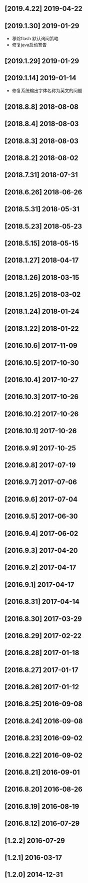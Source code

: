 ## [2019.4.22] 2019-04-22


## [2019.1.30] 2019-01-29

*  移除flash 默认询问策略
*  修复java启动警告

## [2019.1.29] 2019-01-29


## [2019.1.14] 2019-01-14

*  修复系统输出字体名称为英文的问题

## [2018.8.8] 2018-08-08


## [2018.8.4] 2018-08-03


## [2018.8.3] 2018-08-03


## [2018.8.2] 2018-08-02


## [2018.7.31] 2018-07-31


## [2018.6.26] 2018-06-26


## [2018.5.31] 2018-05-31


## [2018.5.23] 2018-05-23


## [2018.5.15] 2018-05-15


## [2018.1.27] 2018-04-17


## [2018.1.26] 2018-03-15


## [2018.1.25] 2018-03-02


## [2018.1.24] 2018-01-24


## [2018.1.22] 2018-01-22


## [2016.10.6] 2017-11-09


## [2016.10.5] 2017-10-30


## [2016.10.4] 2017-10-27


## [2016.10.3] 2017-10-26


## [2016.10.2] 2017-10-26


## [2016.10.1] 2017-10-26


## [2016.9.9] 2017-10-25


## [2016.9.8] 2017-07-19


## [2016.9.7] 2017-07-06


## [2016.9.6] 2017-07-04


## [2016.9.5] 2017-06-30


## [2016.9.4] 2017-06-02


## [2016.9.3] 2017-04-20


## [2016.9.2] 2017-04-17


## [2016.9.1] 2017-04-17


## [2016.8.31] 2017-04-14


## [2016.8.30] 2017-03-29


## [2016.8.29] 2017-02-22


## [2016.8.28] 2017-01-18


## [2016.8.27] 2017-01-17


## [2016.8.26] 2017-01-12


## [2016.8.25] 2016-09-08


## [2016.8.24] 2016-09-08


## [2016.8.23] 2016-09-02


## [2016.8.22] 2016-09-02


## [2016.8.21] 2016-09-01


## [2016.8.20] 2016-08-26


## [2016.8.19] 2016-08-19


## [2016.8.12] 2016-07-29


## [1.2.2] 2016-07-29


## [1.2.1] 2016-03-17


## [1.2.0] 2014-12-31


